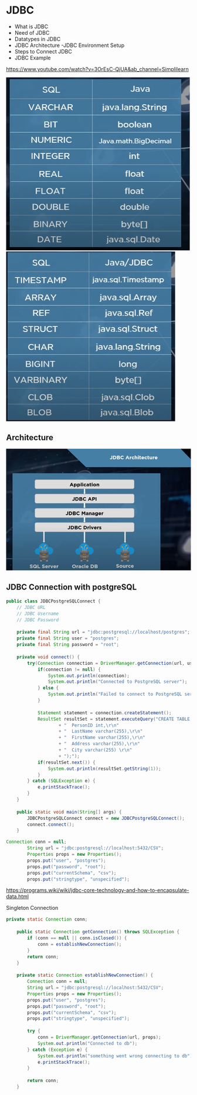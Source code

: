 # JDBC
- What is JDBC
- Need of JDBC
- Datatypes in JDBC
- JDBC Architecture
-JDBC Environment Setup
- Steps to Connect JDBC
- JDBC Example

https://www.youtube.com/watch?v=3OrEsC-QjUA&ab_channel=Simplilearn

![Data Types](../images/Java/JDBCDataTypes.PNG)
![Data Types](../images/Java/jdbcdatatypes2.PNG)

## Architecture
![Architecture](../images/Java/jdbcarchitecture.PNG)


## JDBC Connection with postgreSQL

```JAVA
public class JDBCPostgreSQLConnect {
	// JDBC URL
	// JDBC Username
	// JDBC Password
	
	private final String url = "jdbc:postgresql://localhost/postgres";
	private final String user = "postgres";
	private final String password = "root";
	
	private void connect() {
		try(Connection connection = DriverManager.getConnection(url, user, password);) {
			if(connection != null) {
				System.out.println(connection);
				System.out.println("Connected to PostgreSQL server");
			} else {
				System.out.println("Failed to connect to PostgreSQL server");
			}
			
			Statement statement = connection.createStatement();
			ResultSet resultSet = statement.executeQuery("CREATE TABLE Persons (\r\n"
					+ "  PersonID int,\r\n"
					+ "  LastName varchar(255),\r\n"
					+ "  FirstName varchar(255),\r\n"
					+ "  Address varchar(255),\r\n"
					+ "  City varchar(255) \r\n"
					+ ");");
			if(resultSet.next()) {
				System.out.println(resultSet.getString(1));
			}
		} catch (SQLException e) {
			e.printStackTrace();
		}
	}
	
	public static void main(String[] args) {
		JDBCPostgreSQLConnect connect = new JDBCPostgreSQLConnect();
		connect.connect();
	}
```


```JAVA
Connection conn = null;
		String url = "jdbc:postgresql://localhost:5432/CSV";
		Properties props = new Properties();
		props.put("user", "postgres");
		props.put("password", "root");
		props.put("currentSchema", "csv");
		props.put("stringtype", "unspecified");
```

https://programs.wiki/wiki/jdbc-core-technology-and-how-to-encapsulate-data.html




Singleton Connection

```JAVA
private static Connection conn;

	public static Connection getConnection() throws SQLException {
		if (conn == null || conn.isClosed()) {
			conn = establishNewConnection();
		}
		return conn;
	}

	private static Connection establishNewConnection() {
		Connection conn = null;
		String url = "jdbc:postgresql://localhost:5432/CSV";
		Properties props = new Properties();
		props.put("user", "postgres");
		props.put("password", "root");
		props.put("currentSchema", "csv");
		props.put("stringtype", "unspecified");

		try {
			conn = DriverManager.getConnection(url, props);
			System.out.println("Connected to db");
		} catch (Exception e) {
			System.out.println("something went wrong connecting to db");
			e.printStackTrace();
		}
		
		return conn;
	}
```